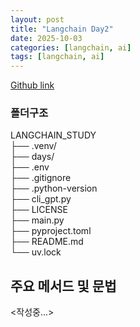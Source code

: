 ```yaml
---
layout: post
title: "Langchain Day2"
date: 2025-10-03
categories: [langchain, ai]
tags: [langchain, ai]
---
```


[Github link](https://github.com/jaehun221/Langchain_Study)

### 폴더구조<br/>
LANGCHAIN_STUDY<br/>
├── .venv/<br/>
├── days/<br/>
├── .env<br/>
├── .gitignore<br/>
├── .python-version<br/>
├── cli_gpt.py<br/>
├── LICENSE<br/>
├── main.py<br/>
├── pyproject.toml<br/>
├── README.md<br/>
└── uv.lock


## 주요 메서드 및 문법


<작성중...>